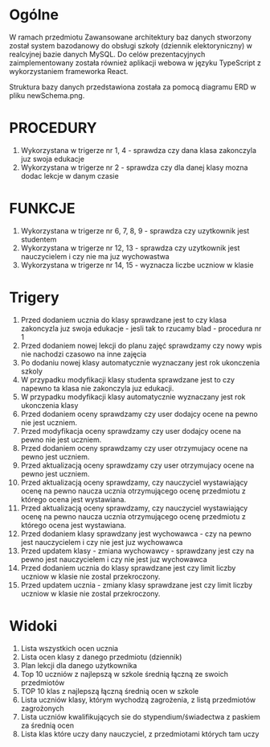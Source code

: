 # Ogólne
W ramach przedmiotu Zawansowane architektury baz danych stworzony został system bazodanowy do obsługi szkoły (dziennik elektoryniczny) w realcyjnej bazie danych MySQL. Do celów prezentacyjnych zaimplementowany została również aplikacji webowa w języku TypeScript z wykorzystaniem frameworka React.

Struktura bazy danych przedstawiona została za pomocą diagramu ERD w pliku newSchema.png.

# PROCEDURY
1. Wykorzystana w trigerze nr 1, 4 - sprawdza czy dana klasa zakonczyla juz swoja edukacje
2. Wykorzystana w trigerze nr 2 - sprawdza czy dla danej klasy mozna dodac lekcje w danym czasie

# FUNKCJE
1. Wykorzystana w trigerze nr 6, 7, 8, 9 - sprawdza czy uzytkownik jest studentem
2. Wykorzystana w trigerze nr 12, 13 - sprawdza czy uzytkownik jest nauczycielem i czy nie ma juz wychowastwa
3. Wykorzystana w trigerze nr 14, 15 - wyznacza liczbe uczniow w klasie

# Trigery
1. Przed dodaniem ucznia do klasy sprawdzane jest to czy klasa zakoncyzla juz swoja edukacje - jesli tak to rzucamy blad - procedura nr 1
2. Przed dodaniem nowej lekcji do planu zajęć sprawdzamy czy nowy wpis nie nachodzi czasowo na inne zajęcia
3. Po dodaniu nowej klasy automatycznie wyznaczany jest rok ukonczenia szkoly
4. W przypadku modyfikacji klasy studenta sprawdzane jest to czy napewno ta klasa nie zakonczyla juz edukacji.
5. W przypadku modyfikacji klasy automatycznie wyznaczany jest rok ukonczenia klasy
6. Przed dodaniem oceny sprawdzamy czy user dodajcy ocene na pewno nie jest uczniem.
7. Przed modyfikacja oceny sprawdzamy czy user dodajcy ocene na pewno nie jest uczniem.
8. Przed dodaniem oceny sprawdzamy czy user otrzymujacy ocene na pewno jest uczniem.
9. Przed aktualizacją oceny sprawdzamy czy user otrzymujacy ocene na pewno jest uczniem.
10. Przed aktualizacją oceny sprawdzamy, czy nauczyciel wystawiający ocenę na pewno naucza ucznia otrzymującego ocenę przedmiotu z którego ocena jest wystawiana.
11. Przed aktualizacją oceny sprawdzamy, czy nauczyciel wystawiający ocenę na pewno naucza ucznia otrzymującego ocenę przedmiotu z którego ocena jest wystawiana.
12. Przed dodaniem klasy sprawdzany jest wychowawca - czy na pewno jest nauczycielem i czy nie jest juz wychowawca
13. Przed updatem klasy - zmiana wychowawcy - sprawdzany jest czy na pewno jest nauczycielem i czy nie jest juz wychowawca
14. Przed dodaniem ucznia do klasy sprawdzane jest czy limit liczby uczniow w klasie nie zostal przekroczony.
15. Przed updatem ucznia - zmiany klasy sprawdzane jest czy limit liczby uczniow w klasie nie zostal przekroczony.

# Widoki
1. Lista wszystkich ocen ucznia
2. Lista ocen klasy z danego przedmiotu (dziennik)
3. Plan lekcji dla danego użytkownika
4. Top 10 uczniów z najlepszą w szkole średnią łączną ze swoich przedmiotów
5. TOP 10 klas z najlepszą łączną średnią ocen w szkole
6. Lista uczniów klasy, którym wychodzą zagrożenia, z listą przedmiotów zagrożonych
7. Lista uczniów kwalifikujących sie do stypendium/świadectwa z paskiem za średnią ocen
8. Lista klas które uczy dany nauczyciel, z przedmiotami których tam uczy

